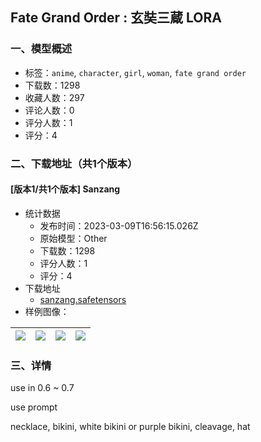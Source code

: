 ## Fate Grand Order : 玄奘三蔵 LORA
### 一、模型概述

- 标签：`anime`, `character`, `girl`, `woman`, `fate grand order`
- 下载数：1298
- 收藏人数：297
- 评论人数：0
- 评分人数：1
- 评分：4

### 二、下载地址（共1个版本）

#### [版本1/共1个版本] Sanzang

- 统计数据
  - 发布时间：2023-03-09T16:56:15.026Z
  - 原始模型：Other
  - 下载数：1298
  - 评分人数：1
  - 评分：4
- 下载地址
  - [sanzang.safetensors](https://civitai.com/api/download/models/20786)
- 样例图像：

| <img src="https://image.civitai.com/xG1nkqKTMzGDvpLrqFT7WA/32c1a801-7c98-42a4-0b28-303660cc9400/width=450/220026.jpeg" /> | <img src="https://image.civitai.com/xG1nkqKTMzGDvpLrqFT7WA/b1904b85-8eb0-4c05-f032-81a1c9d68100/width=450/220034.jpeg" /> | <img src="https://image.civitai.com/xG1nkqKTMzGDvpLrqFT7WA/a208e839-d1b7-4e51-113b-cfd015ba6a00/width=450/220033.jpeg" /> | <img src="https://image.civitai.com/xG1nkqKTMzGDvpLrqFT7WA/b54d73a3-2877-4ce5-8a47-1f8c5d9f8700/width=450/220032.jpeg" /> |
| ---- | ---- | ---- | ---- |


### 三、详情
<p>use in 0.6 ~ 0.7</p><p></p><p>use prompt</p><p></p><p>necklace, bikini, white bikini or purple bikini, cleavage, hat</p>